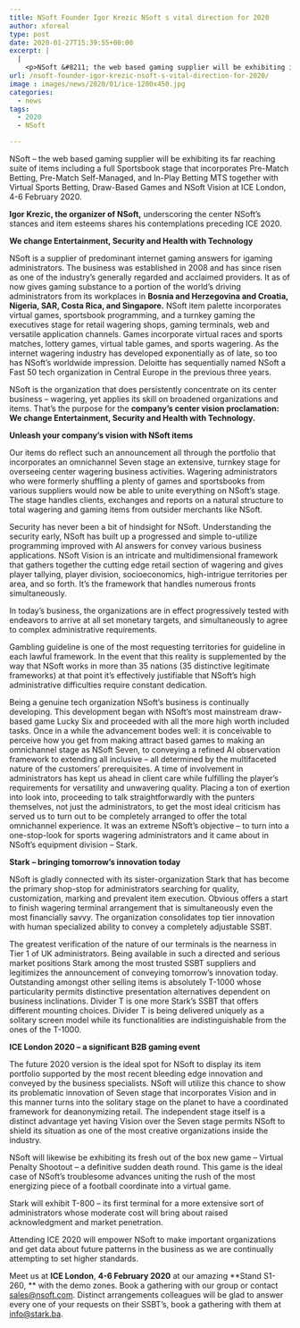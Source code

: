 ```yaml
---
title: NSoft Founder Igor Krezic NSoft s vital direction for 2020
author: xforeal 
type: post
date: 2020-01-27T15:39:55+00:00
excerpt: |
  |
    <p>NSoft &#8211; the web based gaming supplier will be exhibiting its far reaching suite of items including a full Sportsbook stage that incorporates Pre-Match Betting, Pre-Match Self-Managed, and In-Play Betting MTS together with Virtual Sports Betting, Draw-Based Games and NSoft Vision at ICE London, 4-6 February 2020 </p>
url: /nsoft-founder-igor-krezic-nsoft-s-vital-direction-for-2020/
image : images/news/2020/01/ice-1200x450.jpg
categories:
  - news
tags:
  - 2020
  - NSoft

---
```

NSoft – the web based gaming supplier will be exhibiting its far reaching suite of items including a full Sportsbook stage that incorporates Pre-Match Betting, Pre-Match Self-Managed, and In-Play Betting MTS together with Virtual Sports Betting, Draw-Based Games and NSoft Vision at ICE London, 4-6 February 2020.

**Igor Krezic, the organizer of NSoft,** underscoring the center NSoft’s stances and item esteems shares his contemplations preceding ICE 2020.

**We change Entertainment, Security and Health with Technology**

NSoft is a supplier of predominant internet gaming answers for igaming administrators. The business was established in 2008 and has since risen as one of the industry’s generally regarded and acclaimed providers. It as of now gives gaming substance to a portion of the world’s driving administrators from its workplaces in **Bosnia and Herzegovina and Croatia, Nigeria, SAR, Costa Rica, and Singapore.** NSoft item palette incorporates virtual games, sportsbook programming, and a turnkey gaming the executives stage for retail wagering shops, gaming terminals, web and versatile application channels. Games incorporate virtual races and sports matches, lottery games, virtual table games, and sports wagering. As the internet wagering industry has developed exponentially as of late, so too has NSoft’s worldwide impression. Deloitte has sequentially named NSoft a Fast 50 tech organization in Central Europe in the previous three years.

NSoft is the organization that does persistently concentrate on its center business – wagering, yet applies its skill on broadened organizations and items. That’s the purpose for the **company’s center vision proclamation: We change Entertainment, Security and Health with Technology.** 

**Unleash your company’s vision with NSoft items** 

Our items do reflect such an announcement all through the portfolio that incorporates an omnichannel Seven stage an extensive, turnkey stage for overseeing center wagering business activities. Wagering administrators who were formerly shuffling a plenty of games and sportsbooks from various suppliers would now be able to unite everything on NSoft’s stage. The stage handles clients, exchanges and reports on a natural structure to total wagering and gaming items from outsider merchants like NSoft.

Security has never been a bit of hindsight for NSoft. Understanding the security early, NSoft has built up a progressed and simple to-utilize programming improved with AI answers for convey various business applications. NSoft Vision is an intricate and multidimensional framework that gathers together the cutting edge retail section of wagering and gives player tallying, player division, socioeconomics, high-intrigue territories per area, and so forth. It’s the framework that handles numerous fronts simultaneously.

In today’s business, the organizations are in effect progressively tested with endeavors to arrive at all set monetary targets, and simultaneously to agree to complex administrative requirements.

Gambling guideline is one of the most requesting territories for guideline in each lawful framework. In the event that this reality is supplemented by the way that NSoft works in more than 35 nations (35 distinctive legitimate frameworks) at that point it’s effectively justifiable that NSoft’s high administrative difficulties require constant dedication.

Being a genuine tech organization NSoft’s business is continually developing. This development began with NSoft’s most mainstream draw-based game Lucky Six and proceeded with all the more high worth included tasks. Once in a while the advancement bodes well: it is conceivable to perceive how you get from making attract based games to making an omnichannel stage as NSoft Seven, to conveying a refined AI observation framework to extending all inclusive – all determined by the multifaceted nature of the customers’ prerequisites. A time of involvement in administrators has kept us ahead in client care while fulfilling the player’s requirements for versatility and unwavering quality. Placing a ton of exertion into look into, proceeding to talk straightforwardly with the punters themselves, not just the administrators, to get the most ideal criticism has served us to turn out to be completely arranged to offer the total omnichannel experience. It was an extreme NSoft’s objective – to turn into a one-stop-look for sports wagering administrators and it came about in NSoft’s equipment division – Stark.

**Stark** **– bringing tomorrow’s innovation today**

NSoft is gladly connected with its sister-organization Stark that has become the primary shop-stop for administrators searching for quality, customization, marking and prevalent item execution. Obvious offers a start to finish wagering terminal arrangement that is simultaneously even the most financially savvy. The organization consolidates top tier innovation with human specialized ability to convey a completely adjustable SSBT.

The greatest verification of the nature of our terminals is the nearness in Tier 1 of UK administrators. Being available in such a directed and serious market positions Stark among the most trusted SSBT suppliers and legitimizes the announcement of conveying tomorrow’s innovation today. Outstanding amongst other selling items is absolutely T-1000 whose particularity permits distinctive presentation alternatives dependent on business inclinations. Divider T is one more Stark’s SSBT that offers different mounting choices. Divider T is being delivered uniquely as a solitary screen model while its functionalities are indistinguishable from the ones of the T-1000.

**ICE London 2020 – a significant B2B gaming event**

The future 2020 version is the ideal spot for NSoft to display its item portfolio supported by the most recent bleeding edge innovation and conveyed by the business specialists. NSoft will utilize this chance to show its problematic innovation of Seven stage that incorporates Vision and in this manner turns into the solitary stage on the planet to have a coordinated framework for deanonymizing retail. The independent stage itself is a distinct advantage yet having Vision over the Seven stage permits NSoft to shield its situation as one of the most creative organizations inside the industry.

NSoft will likewise be exhibiting its fresh out of the box new game – Virtual Penalty Shootout – a definitive sudden death round. This game is the ideal case of NSoft’s troublesome advances uniting the rush of the most energizing piece of a football coordinate into a virtual game.

Stark will exhibit T-800 – its first terminal for a more extensive sort of administrators whose moderate cost will bring about raised acknowledgment and market penetration.

Attending ICE 2020 will empower NSoft to make important organizations and get data about future patterns in the business as we are continually attempting to set higher standards.

Meet us at **ICE London**, **4-6 February 2020** at our amazing **Stand S1-260, ** with the demo zones. Book a gathering with our group or contact sales@nsoft.com. Distinct arrangements colleagues will be glad to answer every one of your requests on their SSBT’s, book a gathering with them at info@stark.ba.